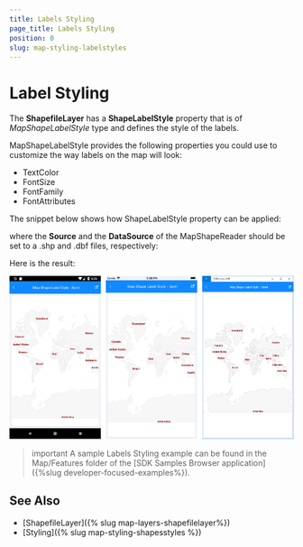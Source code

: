 ```yaml
---
title: Labels Styling
page_title: Labels Styling
position: 0
slug: map-styling-labelstyles
---
```


# Label Styling

The **ShapefileLayer** has a **ShapeLabelStyle** property that is of *MapShapeLabelStyle* type and defines the style of the labels.

MapShapeLabelStyle provides the following properties you could use to customize the way labels on the map will look:

* TextColor
* FontSize
* FontFamily
* FontAttributes

The snippet below shows how ShapeLabelStyle property can be applied:

<snippet id='map-styling-shapelabelstyle' />

where the **Source** and the **DataSource** of the MapShapeReader should be set to a .shp and .dbf files, respectively:

<snippet id='map-labels-settintsource' />

Here is the result:

![Map Labels Styling](../images/map_styling_labelsstyle.png)

>important A sample Labels Styling example can be found in the Map/Features folder of the [SDK Samples Browser application]({%slug developer-focused-examples%}).

## See Also

- [ShapefileLayer]({% slug map-layers-shapefilelayer%})
- [Styling]({% slug map-styling-shapesstyles %})
